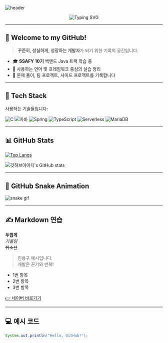 <!-- 헤더 이미지 -->
![header](https://capsule-render.vercel.app/api?type=wave&color=auto&height=300&section=header&text=깃허브%20특강&fontSize=90)

<!-- 애니메이션 텍스트 -->
<p align="center">
  <img src="https://readme-typing-svg.demolab.com?font=Fira+Code&size=30&pause=1000&color=36BCF7&center=true&vCenter=true&width=435&lines=안녕하세요!+개발자+예린입니다.;GitHub+활동을+기록하고+공유합니다.;끊임없이+성장하는+개발자가+될게요!+💪" alt="Typing SVG" />
</p>

---

## 👋 Welcome to my GitHub!

> **꾸준히, 성실하게, 성장하는 개발자**가 되기 위한 기록의 공간입니다.

- 🎓 **SSAFY 10기** 백엔드 Java 트랙 학습 중
- 🔧 사용하는 언어 및 프레임워크 중심의 실습 정리
- 📌 문제 풀이, 팀 프로젝트, 사이드 프로젝트를 기록합니다

---

## 🚀 Tech Stack

사용하는 기술들입니다:

![C](https://img.shields.io/badge/-C-123456?style=flat-square&logo=C&logoColor=black)
![자바](https://img.shields.io/badge/-자바-007396?style=flat&logo=Java&logoColor=ffffff)
![Spring](https://img.shields.io/badge/-Spring-6DB33F?style=for-the-badge&logo=Spring&logoColor=white)
![TypeScript](https://img.shields.io/badge/-TypeScript-3178C6?style=flat-square&logo=TypeScript&logoColor=white)
![Serverless](https://img.shields.io/badge/-Serverless-FD5750?style=flat-square&logo=Serverless&logoColor=magenta)
![MariaDB](https://img.shields.io/badge/-MariaDB-1F305F?style=flat-square&logo=mariadb&logoColor=white)

---

## 📊 GitHub Stats

[![Top Langs](https://github-readme-stats.vercel.app/api/top-langs/?username=깃허브아이디&layout=compact)](https://github.com/깃허브아이디/github-readme-stats)

![깃허브아이디's GitHub stats](https://github-readme-stats.vercel.app/api?username=깃허브아이디&show_icons=true&theme=tokyonight)

---

## 🐍 GitHub Snake Animation

![snake gif](https://github.com/깃허브아이디/깃허브아이디/blob/output/github-contribution-grid-snake.svg)

---

## ✍ Markdown 연습

**두껍게** <br>
*기울임* <br>
~~취소선~~ <br>

> 인용구 예시입니다.  
> 개발은 끈기와 반복!

- 1번 항목
- 2번 항목
- 3번 항목

[👉 네이버 바로가기](https://naver.com)

---

## 💻 예시 코드

```java
System.out.println("Hello, GitHub!");
